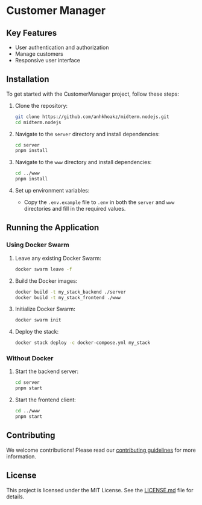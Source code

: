 # Customer Manager

## Key Features

-   User authentication and authorization
-   Manage customers
-   Responsive user interface

## Installation

To get started with the CustomerManager project, follow these steps:

1. Clone the repository:

    ```sh
    git clone https://github.com/anhkhoakz/midterm.nodejs.git
    cd midterm.nodejs
    ```

2. Navigate to the `server` directory and install dependencies:

    ```sh
    cd server
    pnpm install
    ```

3. Navigate to the `www` directory and install dependencies:

    ```sh
    cd ../www
    pnpm install
    ```

4. Set up environment variables:
    - Copy the `.env.example` file to `.env` in both the `server` and `www` directories and fill in the required values.

## Running the Application

### Using Docker Swarm

1. Leave any existing Docker Swarm:

    ```sh
    docker swarm leave -f
    ```

2. Build the Docker images:

    ```sh
    docker build -t my_stack_backend ./server
    docker build -t my_stack_frontend ./www
    ```

3. Initialize Docker Swarm:

    ```sh
    docker swarm init
    ```

4. Deploy the stack:
    ```sh
    docker stack deploy -c docker-compose.yml my_stack
    ```

### Without Docker

1. Start the backend server:

    ```sh
    cd server
    pnpm start
    ```

2. Start the frontend client:
    ```sh
    cd ../www
    pnpm start
    ```

## Contributing

We welcome contributions! Please read our [contributing guidelines](CONTRIBUTING.md) for more information.

## License

This project is licensed under the MIT License. See the [LICENSE.md](LICENSE.md) file for details.
